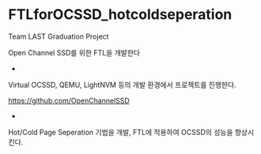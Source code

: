# FTLforOCSSD_hotcoldseperation
Team LAST Graduation Project

Open Channel SSD를 위한 FTL을 개발한다

*

Virtual OCSSD, QEMU, LightNVM 등의 개발 환경에서 프로젝트를 진행한다.

https://github.com/OpenChannelSSD

*

Hot/Cold Page Seperation 기법을 개발, FTL에 적용하여 OCSSD의 성능을 향상시킨다.
